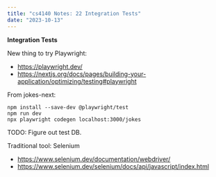 ```yaml
---
title: "cs4140 Notes: 22 Integration Tests"
date: "2023-10-13"
---
```


**Integration Tests**

New thing to try Playwright:

 - https://playwright.dev/
 - https://nextjs.org/docs/pages/building-your-application/optimizing/testing#playwright

From jokes-next:

```
npm install --save-dev @playwright/test
npm run dev
npx playwright codegen localhost:3000/jokes
```

TODO: Figure out test DB.





Traditional tool: Selenium

 - https://www.selenium.dev/documentation/webdriver/
 - https://www.selenium.dev/selenium/docs/api/javascript/index.html
